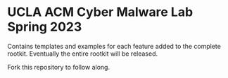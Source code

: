 # UCLA ACM Cyber Malware Lab Spring 2023

Contains templates and examples for each feature added to the complete rootkit. Eventually the entire rootkit will be released.

Fork this repository to follow along. 
